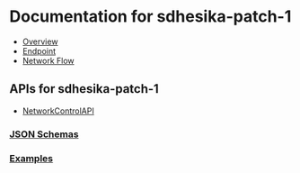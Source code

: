 # Documentation for sdhesika-patch-1

 - [Overview](docs/1.0._Overview.md)
 - [Endpoint](docs/2.0._Endpoint.md)
 - [Network Flow](docs/3.0._Network_Flow.md)

## APIs for sdhesika-patch-1
 - [NetworkControlAPI](html-APIs/NetworkControlAPI.html)

### [JSON Schemas](html-APIs/schemas/)

### [Examples](examples/)
